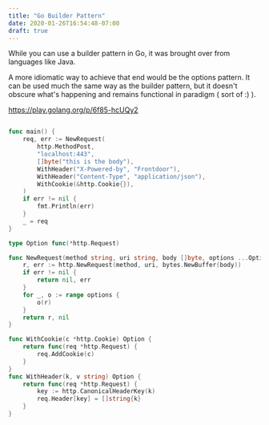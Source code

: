 ```yaml
---
title: "Go Builder Pattern"
date: 2020-01-26T16:54:48-07:00
draft: true
---
```


While you can use a builder pattern in Go, it was brought over from languages like Java. 
<!--more-->
A more idiomatic way to achieve that end would be the options pattern. It can be used much the same way as the builder pattern, but it doesn't obscure what's happening and remains functional in paradigm ( sort of :) ).

https://play.golang.org/p/6f85-hcUQy2
```go

func main() {
	req, err := NewRequest(
		http.MethodPost,
		"localhost:443",
		[]byte("this is the body"),
		WithHeader("X-Powered-by", "Frontdoor"),
		WithHeader("Content-Type", "application/json"),
		WithCookie(&http.Cookie{}),
	)
	if err != nil {
		fmt.Println(err)
	}
	_ = req
}

type Option func(*http.Request)

func NewRequest(method string, uri string, body []byte, options ...Option) (*http.Request, error) {
	r, err := http.NewRequest(method, uri, bytes.NewBuffer(body))
	if err != nil {
		return nil, err
	}
	for _, o := range options {
		o(r)
	}
	return r, nil
}

func WithCookie(c *http.Cookie) Option {
	return func(req *http.Request) {
		req.AddCookie(c)
	}
}
func WithHeader(k, v string) Option {
	return func(req *http.Request) {
		key := http.CanonicalHeaderKey(k)
		req.Header[key] = []string{k}
	}
}
```
